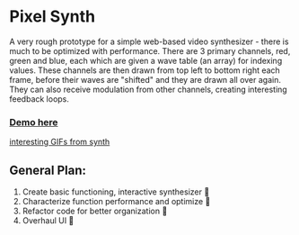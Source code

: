 # Pixel Synth
A very rough prototype for a simple web-based video synthesizer - there is much to be optimized with performance. There are 3 primary channels, red, green and blue, each which are given a wave table (an array) for indexing values. These channels are then drawn from top left to bottom right each frame, before their waves are "shifted" and they are drawn all over again. They can also receive modulation from other channels, creating interesting feedback loops.

### [Demo here](http://pix-synth.herokuapp.com)
[interesting GIFs from synth](https://twitter.com/macint0shpie/status/1005293877761335296)

## General Plan:
1. Create basic functioning, interactive synthesizer :rocket:
2. Characterize function performance and optimize :rocket:
3. Refactor code for better organization :construction:
4. Overhaul UI :construction:
